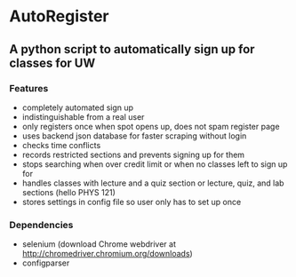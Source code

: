 # AutoRegister
## A python script to automatically sign up for classes for UW

### Features
* completely automated sign up
* indistinguishable from a real user
* only registers once when spot opens up, does not spam register page
* uses backend json database for faster scraping without login
* checks time conflicts
* records restricted sections and prevents signing up for them
* stops searching when over credit limit or when no classes left to sign up for
* handles classes with lecture and a quiz section or lecture, quiz, and lab sections (hello PHYS 121)
* stores settings in config file so user only has to set up once

### Dependencies
* selenium (download Chrome webdriver at http://chromedriver.chromium.org/downloads)
* configparser
